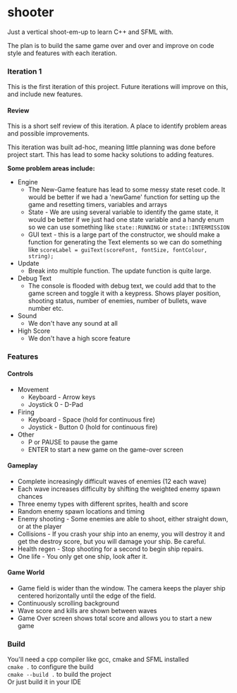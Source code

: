 # shooter

Just a vertical shoot-em-up to learn C++ and SFML with.

The plan is to build the same game over and over and improve on 
code style and features with each iteration.

### Iteration 1
This is the first iteration of this project.  Future iterations will
improve on this, and include new features.

#### Review
This is a short self review of this iteration.  A place to identify problem areas
and possible improvements.

This iteration was built ad-hoc, meaning little planning was done before project start.
This has lead to some hacky solutions to adding features.

**Some problem areas include:**
* Engine
    * The New-Game feature has lead to some messy state reset code.  It would be 
    better if we had a 'newGame' function for setting up the game and resetting
    timers, variables and arrays
    * State - We are using several variable to identify the game state, it would be better
    if we just had one state variable and a handy enum so we can use something like
    `state::RUNNING` or `state::INTERMISSION`
    * GUI text - this is a large part of the constructor, we should make a function for generating
    the Text elements so we can do something like `scoreLabel = guiText(scoreFont, fontSize, fontColour, string);`
* Update
    * Break into multiple function.  The update function is quite large.
* Debug Text
    * The console is flooded with debug text, we could add that to the game screen and
    toggle it with a keypress.  Shows player position, shooting status, number of enemies, number of bullets, 
    wave number etc.
* Sound
    * We don't have any sound at all
* High Score
    * We don't have a high score feature

### Features

#### Controls
* Movement
    * Keyboard - Arrow keys
    * Joystick 0 - D-Pad
* Firing
    * Keyboard - Space (hold for continuous fire)
    * Joystick - Button 0 (hold for continuous fire)
* Other
    * P or PAUSE to pause the game
    * ENTER to start a new game on the game-over screen

#### Gameplay
* Complete increasingly difficult waves of enemies (12 each wave)
* Each wave increases difficulty by shifting the weighted enemy spawn chances
* Three enemy types with different sprites, health and score
* Random enemy spawn locations and timing
* Enemy shooting - Some enemies are able to shoot, either straight down, or at the player
* Collisions - If you crash your ship into an enemy, you will destroy it and get the
destroy score, but you will damage your ship.  Be careful.
* Health regen - Stop shooting for a second to begin ship repairs.
* One life - You only get one ship, look after it.


#### Game World
* Game field is wider than the window.  The camera keeps the 
player ship centered horizontally until the edge of the field.
* Continuously scrolling background
* Wave score and kills are shown between waves
* Game Over screen shows total score and allows you to start a new game

### Build
You'll need a cpp compiler like gcc, cmake and SFML installed  
`cmake .` to configure the build  
`cmake --build .` to build the project  
Or just build it in your IDE